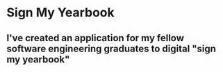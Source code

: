 # Sign My Yearbook

## I've created an application for my fellow software engineering graduates to digital "sign my yearbook"
